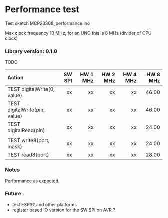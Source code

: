 

# Performance test  

Test sketch  MCP23S08_performance.ino

Max clock frequency 10 MHz, for an UNO this is 8 MHz (divider of CPU clock)

### Library version: 0.1.0


TODO 


|  Action                       |  SW SPI | HW 1 MHz | HW 2 MHz | HW 4 MHz | HW 8 MHz |
|:------------------------------|--------:|---------:|---------:|---------:|---------:|
| TEST digitalWrite(0, value)   |  xx     |   xx  |  xx   |  xx   |  46.00   |
| TEST digitalWrite(pin, value) |  xx     |   xx  |  xx   |  xx   |  46.00   |
| TEST digitalRead(pin)         |  xx     |   xx  |  xx   |  xx   |  24.00   |
|                               |         |          |          |          |          |
| TEST write8(port, mask)       |  xx     |   xx  |  xx   |  xx   |  24.00   |
| TEST read8(port)              |  xx     |   xx  |  xx   |  xx   |  28.00   |


### Notes

Performance as expected. 


### Future

- test ESP32 and other platforms
- register based IO version for the SW SPI on AVR ?


